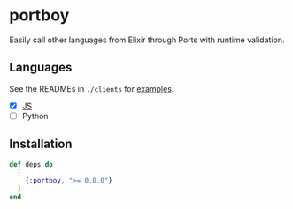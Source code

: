 # portboy

Easily call other languages from Elixir through Ports with runtime validation.

## Languages

See the READMEs in `./clients` for [examples](https://github.com/mvkvc/portboy/tree/main/clients).

- [X] [JS](https://www.npmjs.com/package/portboy)
- [ ] Python

## Installation

```elixir
def deps do
  [
    {:portboy, ">= 0.0.0"}
  ]
end
```
